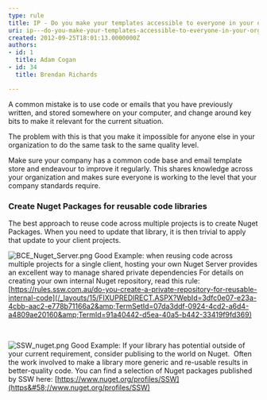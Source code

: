 ```yaml
---
type: rule
title: IP - Do you make your templates accessible to everyone in your organisation?
uri: ip---do-you-make-your-templates-accessible-to-everyone-in-your-organisation
created: 2012-09-25T18:01:13.0000000Z
authors:
- id: 1
  title: Adam Cogan
- id: 34
  title: Brendan Richards

---
```


 
A common mistake is to use code or emails that you have previously written, and stored somewhere on your computer, and change around key bits to make it relevant for the current situation.

The problem with this is that you make it impossible for anyone else in your organization to do the same task to the same quality level.
 
Make sure your company has a common code base and email template store and endeavour​ to improve it regularly. This shares knowledge across your organization and makes sure everyone is working to the level that your company standards require.

### Create Nuget Packages for reusable code libraries

The best approach to reuse code across multiple projects is to create Nuget Packages. When you need to update that library, it is then trivial to apply that update to your client projects.

​​![BCE_Nuget_Server.png](/PublishingImages/BCE_Nuget_Server.png)
Good Example: when reusing code across multiple projects for a single client, hosting your own Nuget Server provides an excellent way to manage shared private dependencies
For details on creating your own internal Nuget repository, read this rule:[https://rules.ssw.com.au/do-you-create-a-private-repository-for-reusable-internal-code​](/_layouts/15/FIXUPREDIRECT.ASPX?WebId=3dfc0e07-e23a-4cbb-aac2-e778b71166a2&amp;TermSetId=07da3ddf-0924-4cd2-a6d4-a4809ae20160&amp;TermId=91a40442-d5ea-40a5-b442-33419f9fd369)

​

​​![SSW_nuget.png](/PublishingImages/SSW_nuget.png)
Good Example: If your library has potential outside of your current requirement, consider publising to the world on Nuget.  Often the work involved to make a library more generic and re-usable results in better-quality code.
You can find a selection of Nuget packages published by SSW here:
[https://www.nuget.org/profiles/SSW​​](https&#58;//www.nuget.org/profiles/SSW)





